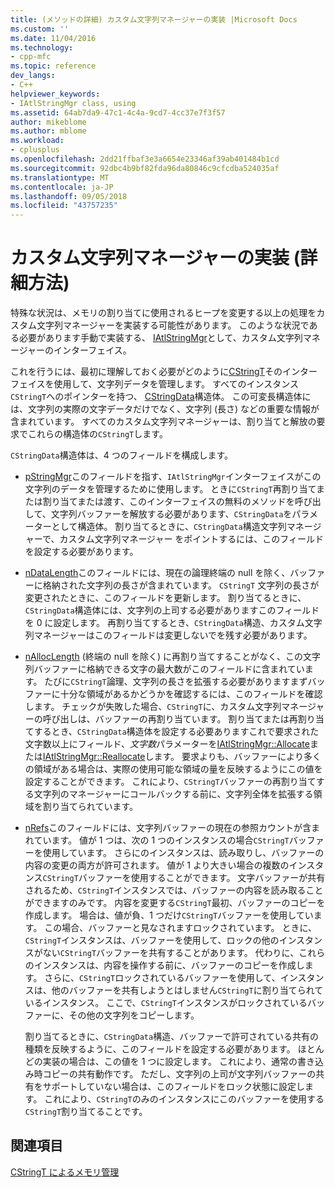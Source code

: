 ```yaml
---
title: (メソッドの詳細) カスタム文字列マネージャーの実装 |Microsoft Docs
ms.custom: ''
ms.date: 11/04/2016
ms.technology:
- cpp-mfc
ms.topic: reference
dev_langs:
- C++
helpviewer_keywords:
- IAtlStringMgr class, using
ms.assetid: 64ab7da9-47c1-4c4a-9cd7-4cc37e7f3f57
author: mikeblome
ms.author: mblome
ms.workload:
- cplusplus
ms.openlocfilehash: 2dd21ffbaf3e3a6654e23346af39ab401484b1cd
ms.sourcegitcommit: 92dbc4b9bf82fda96da80846c9cfcdba524035af
ms.translationtype: MT
ms.contentlocale: ja-JP
ms.lasthandoff: 09/05/2018
ms.locfileid: "43757235"
---
```

# <a name="implementation-of-a-custom-string-manager-advanced-method"></a>カスタム文字列マネージャーの実装 (詳細方法)

特殊な状況は、メモリの割り当てに使用されるヒープを変更する以上の処理をカスタム文字列マネージャーを実装する可能性があります。 このような状況である必要があります手動で実装する、 [IAtlStringMgr](../atl-mfc-shared/reference/iatlstringmgr-class.md)として、カスタム文字列マネージャーのインターフェイス。

これを行うには、最初に理解しておく必要がどのように[CStringT](../atl-mfc-shared/reference/cstringt-class.md)そのインターフェイスを使用して、文字列データを管理します。 すべてのインスタンス`CStringT`へのポインターを持つ、 [CStringData](../atl-mfc-shared/reference/cstringdata-class.md)構造体。 この可変長構造体には、文字列の実際の文字データだけでなく、文字列 (長さ) などの重要な情報が含まれています。 すべてのカスタム文字列マネージャーは、割り当てと解放の要求でこれらの構造体の`CStringT`します。

`CStringData`構造体は、4 つのフィールドを構成します。

- [pStringMgr](../atl-mfc-shared/reference/cstringdata-class.md#pstringmgr)このフィールドを指す、`IAtlStringMgr`インターフェイスがこの文字列のデータを管理するために使用します。 ときに`CStringT`再割り当てまたは割り当てまたは渡す、このインターフェイスの無料のメソッドを呼び出して、文字列バッファーを解放する必要があります、`CStringData`をパラメーターとして構造体。 割り当てるときに、`CStringData`構造文字列マネージャーで、カスタム文字列マネージャー をポイントするには、このフィールドを設定する必要があります。

- [nDataLength](../atl-mfc-shared/reference/cstringdata-class.md#ndatalength)このフィールドには、現在の論理終端の null を除く、バッファーに格納された文字列の長さが含まれています。 `CStringT` 文字列の長さが変更されたときに、このフィールドを更新します。 割り当てるときに、`CStringData`構造体には、文字列の上司する必要がありますこのフィールドを 0 に設定します。 再割り当てするとき、`CStringData`構造、カスタム文字列マネージャーはこのフィールドは変更しないでを残す必要があります。

- [nAllocLength](../atl-mfc-shared/reference/cstringdata-class.md#nalloclength) (終端の null を除く) に再割り当てすることがなく、この文字列バッファーに格納できる文字の最大数がこのフィールドに含まれています。 たびに`CStringT`論理、文字列の長さを拡張する必要がありますまずバッファーに十分な領域があるかどうかを確認するには、このフィールドを確認します。 チェックが失敗した場合、`CStringT`に、カスタム文字列マネージャーの呼び出しは、バッファーの再割り当ています。 割り当てまたは再割り当てするとき、`CStringData`構造体を設定する必要ありますこれで要求された文字数以上にフィールド、*文字数*パラメーターを[IAtlStringMgr::Allocate](../atl-mfc-shared/reference/iatlstringmgr-class.md#allocate)または[IAtlStringMgr::Reallocate](../atl-mfc-shared/reference/iatlstringmgr-class.md#reallocate)します。 要求よりも、バッファーにより多くの領域がある場合は、実際の使用可能な領域の量を反映するようにこの値を設定することができます。 これにより、`CStringT`バッファーの再割り当てする文字列のマネージャーにコールバックする前に、文字列全体を拡張する領域を割り当てられています。

- [nRefs](../atl-mfc-shared/reference/cstringdata-class.md#nrefs)このフィールドには、文字列バッファーの現在の参照カウントが含まれています。 値が 1 つは、次の 1 つのインスタンスの場合`CStringT`バッファーを使用しています。 さらにのインスタンスは、読み取りし、バッファーの内容の変更の両方が許可されます。 値が 1 より大きい場合の複数のインスタンス`CStringT`バッファーを使用することができます。 文字バッファーが共有されるため、`CStringT`インスタンスでは、バッファーの内容を読み取ることができますのみです。 内容を変更する`CStringT`最初、バッファーのコピーを作成します。 場合は、値が負、1 つだけ`CStringT`バッファーを使用しています。 この場合、バッファーと見なされますロックされています。 ときに、`CStringT`インスタンスは、バッファーを使用して、ロックの他のインスタンスがない`CStringT`バッファーを共有することがあります。 代わりに、これらのインスタンスは、内容を操作する前に、バッファーのコピーを作成します。 さらに、`CStringT`ロックされているバッファーを使用して、インスタンスは、他のバッファーを共有しようとはしません`CStringT`に割り当てられているインスタンス。 ここで、`CStringT`インスタンスがロックされているバッファーに、その他の文字列をコピーします。

   割り当てるときに、`CStringData`構造、バッファーで許可されている共有の種類を反映するように、このフィールドを設定する必要があります。 ほとんどの実装の場合は、この値を 1 つに設定します。 これにより、通常の書き込み時コピーの共有動作です。 ただし、文字列の上司が文字列バッファーの共有をサポートしていない場合は、このフィールドをロック状態に設定します。 これにより、`CStringT`のみのインスタンスにこのバッファーを使用する`CStringT`割り当てることです。

## <a name="see-also"></a>関連項目

[CStringT によるメモリ管理](../atl-mfc-shared/memory-management-with-cstringt.md)

